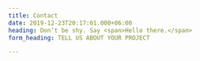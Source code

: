 ```yaml
---
title: Contact
date: 2019-12-23T20:17:01.000+06:00
heading: Don’t be shy. Say <span>Hello there.</span>
form_heading: TELL US ABOUT YOUR PROJECT

---
```

